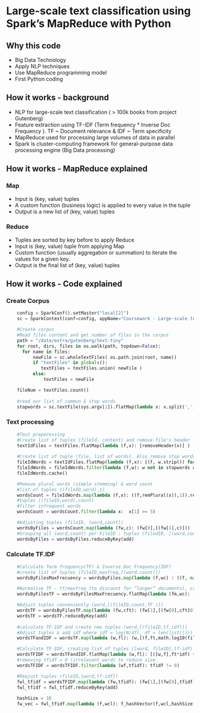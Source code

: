 
# Large-scale text classification using Spark’s MapReduce with Python

## Why this code

- Big Data Technology
- Apply NLP techniques
- Use MapReduce programming model
- First Python coding


## How it works - background

- NLP for large-scale text classification ( > 100k books from project Gutenberg)
- Feature extraction using TF-IDF (Term frequency * Inverse Doc Frequency ). 
  TF ~ Document relevance & IDF ~ Term specificity
- MapReduce used for processing large volumes of data in parallel
- Spark is cluster-computing framework for general-purpose data processing engine (Big Data processing) 


## How it works - MapReduce explained

### Map
- Input is (key, value) tuples
- A custom function (business logic) is applied to every value in the tuple
- Output is a new list of (key,  value) tuples

### Reduce
- Tuples are sorted by key before to apply Reduce
- Input is (key, value) tuple from applying Map
- Custom function (usually aggregation or summation) to iterate the values for a given key. 
- Output is the final list of (key,  value) tuples


## How it works - Code explained

### Create Corpus


```python
    config = SparkConf().setMaster("local[2]")
    sc = SparkContext(conf=config, appName="Coursework - Large-scale text classification")

    #Create corpus
    #Read files content and get number of files in the corpus
    path = "/data/extra/gutenberg/text-tiny"
    for root, dirs, files in os.walk(path, topdown=False):
      for name in files:
          newFile = sc.wholeTextFiles( os.path.join(root, name))
          if "textFiles" in globals():
             textFiles = textFiles.union( newFile )
          else:
              textFiles = newFile

    fileNum = textFiles.count()  
    
    #read our list of commun & stop words
    stopwords = sc.textFile(sys.argv[1]).flatMap(lambda x: x.split(',')).collect()
```

### Text processing


```python
    #Text prepocessing
    #Create list of tuples (fileId, content) and remove file's header
    textIdFiles = textFiles.flatMap(lambda (f,x): [removeHeader(x)] )
    
    #Create list of tuple (file, list of words). Also remove stop words
    fileIdWords = textIdFiles.flatMap(lambda (f,x): [(f, w.strip()) for w in re.split('\W+',x)])
    fileIdWords = fileIdWords.filter(lambda (f,w): w not in stopwords and len(w) > 0)
    fileIdWords.cache()

    #Remove plural words (simple stemming) & word count
    #list of tuples ((fileID,word),1)
    wordsCount = fileIdWords.map(lambda (f,x): ((f,remPlural(x)),1)).reduceByKey(add)
    #tuples ((fileID,word),count)
    #filter infrequent words
    wordsCount = wordsCount.filter(lambda x:  x[1] >= 5)

    #Adjusting tuples (fileID, (word,count)) 
    wordsByFiles = wordsCount.map(lambda (fw,c): (fw[0],[(fw[1],c)]))
    #Grouping all (word,count) per FileID : tuples (filedID, [(word,count)])
    wordsByFiles = wordsByFiles.reduceByKey(add)
```

### Calculate TF.IDF


```python
    #Calculate Term frequency(TF) & Inverse Doc Frequency(IDF)
    #create list of tuples (fileID,maxfreq,[(word,count)])
    wordsByFilesMaxFrecuency = wordsByFiles.map(lambda (f,wc) : ((f, max(wc, key = lambda l: l[1])), wc) )

    #Normalise TF - tf/maxfreq (to discount for “longer” documents), creating list of tuples ([fileID,w],[count,TF])
    wordsByFilesTF = wordsByFilesMaxFrecuency.flatMap(lambda (fm,wc): [([fm[0], w],[c,c*1.0/fm[1][1]]) for (w,c) in wc])

    #Adjust tuples conveniently (word,[(fileID,count,TF )]) 
    wordsTF = wordsByFilesTF.map(lambda (fw,cft): (fw[1],[(fw[0],cft[0],cft[1])] ) )
    wordsTF = wordsTF.reduceByKey(add)
    
    #calculate TF-IDF and create new tuples (word,[(fileID,tf,idf)])
    #Adjust tuples & add idf where idf = log(N/df), df = len(list([]))
    wordsTFandIDF = wordsTF.map(lambda (w,fl): (w,[(f,ft,math.log10(fileNum/len(fl))) for (f,c,ft) in fl ]) )

    #Calculate TF-IDF, creating list of tuples ([word, fileID],tf-idf)
    wordsTFIDF = wordsTFandIDF.flatMap(lambda (w,fl): [([w,f],ft*idf) for (f,ft,idf) in fl] )
    #removing tfidf = 0 (irrelevant word) to reduce size
    wordsTFIDF = wordsTFIDF.filter(lambda (wf,tfidf): tfidf != 0) 

    #Reajust tuples (fileID,[word,tf-idf])
    fwl_tfidf = wordsTFIDF.map(lambda (fw,tfidf): (fw[1],[(fw[0],tfidf)] ) )
    fwl_tfidf = fwl_tfidf.reduceByKey(add)
    
    hashSize = 10
    fw_vec = fwl_tfidf.map(lambda (f,wcl): f_hashVector(f,wcl,hashSize) )
```
